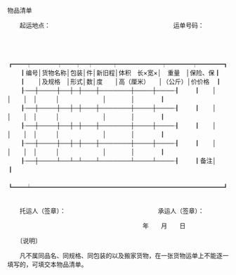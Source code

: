



物品清单



 

　　起运地点：　　　　　　　　　　　　　　　　　　　　运单号码：

　　


　　┏━━┯━━━━┯━━┯━┯━━━┯━━━━━━━┯━━━━┯━━━━┓
　　┃编号│货物名称│包装│件│新旧程│体积　长×宽×│　重量　│保险、保┃
　　┃　　│及规格　│形式│数│度　　│高（厘米）　　│（公斤）│价价格　┃
　　┠──┼────┼──┼─┼───┼───────┼────┼────┨
　　┃　　│　　　　│　　│　│　　　│　　　　　　　│　　　　│　　　　┃
　　┠──┼────┼──┼─┼───┼───────┼────┼────┨
　　┃　　│　　　　│　　│　│　　　│　　　　　　　│　　　　│　　　　┃
　　┠──┼────┼──┼─┼───┼───────┼────┼────┨
　　┃　　│　　　　│　　│　│　　　│　　　　　　　│　　　　│　　　　┃
　　┠──┼────┼──┼─┼───┼───────┼────┼────┨
　　┃　　│　　　　│　　│　│　　　│　　　　　　　│　　　　│　　　　┃
　　┠──┼────┴──┴─┴───┴───────┴────┴────┨
　　┃备注│　　　　　　　　　　　　　　　　　　　　　　　　　　　　　　　┃
　　┗━━┷━━━━━━━━━━━━━━━━━━━━━━━━━━━━━━━┛
　　


　　托运人（签章）：　　　　　　　　　　　　　　　承运人（签章）：

　　　　　　　　　　　　　　　　　　　　　　年　　月　　日

　　〔说明〕

　　凡不属同品名、同规格、同包装的以及搬家货物，在一张货物运单上不能逐一填写的，可填交本物品清单。